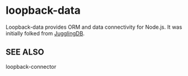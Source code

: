 # loopback-data

Loopback-data provides ORM and data connectivity for Node.js. It was initially folked from [JugglingDB](https://github.com/1602/jugglingdb).

## SEE ALSO

loopback-connector
